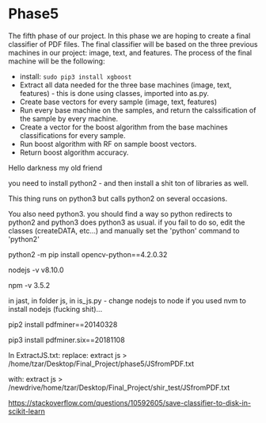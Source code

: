 # Phase5
The fifth phase of our project. In this phase we are hoping to create a final classifier of PDF files.
The final classifier will be based on the three previous machines in our project: image, text, and features.
The process of the final machine will be the following:
  * install: `sudo pip3 install xgboost`
  * Extract all data needed for the three base machines (image, text, features) - this is done using classes, imported into as.py.
  * Create base vectors for every sample (image, text, features)
  * Run every base machine on the samples, and return the calssification of the sample by every machine.
  * Create a vector for the boost algorithm from the base machines classifications for every sample.
  * Run boost algorithm with RF on sample boost vectors.
  * Return boost algorithm accuracy.

Hello darkness my old friend

you need to install python2 - and then install a shit ton of libraries as well.

This thing runs on python3 but calls python2 on several occasions.

You also need python3. you should find a way so python redirects to python2 and python3 does python3 as usual. if you fail to do so, edit the classes (createDATA, etc...) and manually set the 'python' command to 'python2'

python2 -m pip install opencv-python==4.2.0.32

nodejs -v
v8.10.0

npm -v
3.5.2

in jast, in folder js, in is_js.py - change nodejs to node if you used nvm to install nodejs (fucking shit)...


pip2 install pdfminer==20140328

pip3 install pdfminer.six==20181108


In ExtractJS.txt:
replace: 
extract js > /home/tzar/Desktop/Final_Project/phase5/JSfromPDF.txt

with:
extract js > /newdrive/home/tzar/Desktop/Final_Project/shir_test/JSfromPDF.txt


https://stackoverflow.com/questions/10592605/save-classifier-to-disk-in-scikit-learn
